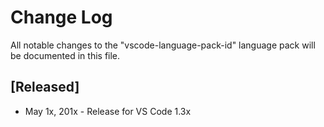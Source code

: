 # Change Log
All notable changes to the "vscode-language-pack-id" language pack will be documented in this file.

## [Released]
* May 1x, 201x - Release for VS Code 1.3x

